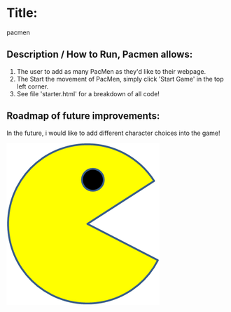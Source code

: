# Title:
pacmen

## Description / How to Run, Pacmen allows:

1. The user to add as many PacMen as they'd like to their webpage.
2. The Start the movement of PacMen, simply click 'Start Game' in the top left corner.
3. See file 'starter.html' for a breakdown of all code!

## Roadmap of future improvements:
In the future, i would like to add different character choices into the game!

<img src="PacMan1.png">
